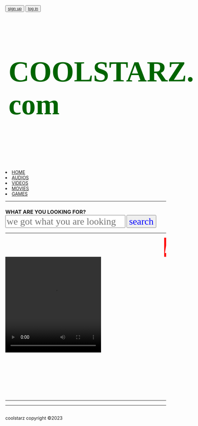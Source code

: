 <!DOCTYPE html>

<html lang="en">
<head>
  <style>
h1 {
  font-size:90px;
  padding:10px;
  background-image:url(/storage/emulated/0/DCIM/IMG_20231003_061222~2.jpg);
  width:600px;
  color:darkgreen;
  font-family:cursive;
}
h2 {
  color:darkgreen;
  font-size:20px;
  margin-left:40px;
  font-family:serif;
}
input {
  color:blue;
  font-family: cursive;
  font-size:30px;
}
input[type=submit]:hover {
  color:green;
}
i {
  color:white;
  font-size:50px;
  background-image:linear-gradient(to right, red, orange, yellow , green, blue, indigo, violet);
}
 button {
  color:red;
}
</style>
  <meta http-equiv="CONTENT-TYPE" content="text/html; charset=UTF-8">
  <title>coolstarz | welcome</title>

</head>
<body>
  <button>
    <a href="index (1).html">sign up</a>
  </button>
  <button>
    <a href="login.html">log in</a>
  </button>
  <h1>
    COOLSTARZ.com 
  </h1>
  <p>
    <marquee direction="up">
  <h2>
    Home of Music and Entertainment
  </h2>
    </marquee>
      <li>
        <a href="welcome.html">HOME</a>
        <li>
          <a href="audios.html">AUDIOS</a>
          <li>
            <a href="videos.html">VIDEOS</a>
            <li>
              <a href="movies.html">MOVIES</a>
              <li>
                <a href="games.html">GAMES</a>
              </li>
            </li>
          </li>
        </li>
      </li>
  </ul>
      <hr color="red">
      <h3>WHAT ARE YOU LOOKING FOR?
      <br>
        <form>
      <input type="search" placeholder="we got what you are looking for" 
       id="search">
        <input type="submit" value="search">
        </form>
      </h3>
  <hr> 
    <marquee>
      <i>
      Listen or download all your favourite music today
      </i>
    </marquee>
  <a href="/storage/emulated/0/DCIM/Camera/a736f075c2a1be0b9e076f5fa3455f19.mp4" download="erekere.mp4">
  <video src="/storage/emulated/0/DCIM/Camera/a736f075c2a1be0b9e076f5fa3455f19.mp4" controls
   alt="a736f075c2a1be0b9e076f5fa3455f19"
    width="300" height="300"></a>
  <br>
  <br>
  <br>
  <br>
  <br>
  <br>
  <br>
  <br>
  <br>
  <footer>
    <hr><hr>
    <br>
    coolstarz copyright &copy;2023
  </footer>
</body>
</html>

